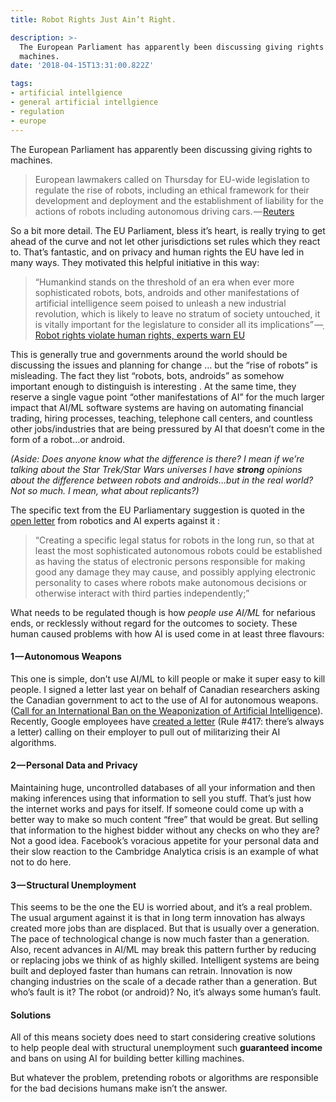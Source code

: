 ```yaml
---
title: Robot Rights Just Ain’t Right.

description: >-
  The European Parliament has apparently been discussing giving rights to
  machines.
date: '2018-04-15T13:31:00.822Z'

tags:
- artificial intellgience
- general artificial intellgience
- regulation
- europe
---
```


The European Parliament has apparently been discussing giving rights to machines.

> European lawmakers called on Thursday for EU-wide legislation to regulate the rise of robots, including an ethical framework for their development and deployment and the establishment of liability for the actions of robots including autonomous driving cars. — [Reuters](https://www.reuters.com/article/us-europe-robots-lawmaking/european-parliament-calls-for-robot-law-rejects-robot-tax-idUSKBN15V2KM)

So a bit more detail. The EU Parliament, bless it’s heart, is really trying to get ahead of the curve and not let other jurisdictions set rules which they react to. That’s fantastic, and on privacy and human rights the EU have led in many ways. They motivated this helpful initiative in this way:

> “Humankind stands on the threshold of an era when ever more sophisticated robots, bots, androids and other manifestations of artificial intelligence seem poised to unleash a new industrial revolution, which is likely to leave no stratum of society untouched, it is vitally important for the legislature to consider all its implications” —[ Robot rights violate human rights, experts warn EU](http://www.euronews.com/2018/04/13/robot-rights-violate-human-rights-experts-warn-eu)

This is generally true and governments around the world should be discussing the issues and planning for change … but the “rise of robots” is misleading. The fact they list “robots, bots, androids” as somehow important enough to distinguish is interesting . At the same time, they reserve a single vague point “other manifestations of AI” for the much larger impact that AI/ML software systems are having on automating financial trading, hiring processes, teaching, telephone call centers, and countless other jobs/industries that are being pressured by AI that doesn’t come in the form of a robot…or android.

_(Aside: Does anyone know what the difference is there? I mean if we’re talking about the Star Trek/Star Wars universes I have_ **_strong_** _opinions about the difference between robots and androids…but in the real world? Not so much. I mean, what about replicants?)_

The specific text from the EU Parliamentary suggestion is quoted in the [open letter](http://www.robotics-openletter.eu/) from robotics and AI experts against it :

> “Creating a specific legal status for robots in the long run, so that at least the most sophisticated autonomous robots could be established as having the status of electronic persons responsible for making good any damage they may cause, and possibly applying electronic personality to cases where robots make autonomous decisions or otherwise interact with third parties independently;”

What needs to be regulated though is how _people use AI/ML_ for nefarious ends, or recklessly without regard for the outcomes to society. These human caused problems with how AI is used come in at least three flavours:

#### 1 — Autonomous Weapons

This one is simple, don’t use AI/ML to kill people or make it super easy to kill people. I signed a letter last year on behalf of Canadian researchers asking the Canadian government to act to the use of AI for autonomous weapons. ([Call for an International Ban on the Weaponization of Artificial Intelligence](https://techlaw.uottawa.ca/bankillerai)). Recently, Google employees have [created a letter](https://www.theverge.com/2018/4/4/17199818/google-pentagon-project-maven-pull-out-letter-ceo-sundar-pichai) (Rule #417: there’s always a letter) calling on their employer to pull out of militarizing their AI algorithms.

#### 2 — Personal Data and Privacy

Maintaining huge, uncontrolled databases of all your information and then making inferences using that information to sell you stuff. That’s just how the internet works and pays for itself. If someone could come up with a better way to make so much content “free” that would be great. But selling that information to the highest bidder without any checks on who they are? Not a good idea. Facebook’s voracious appetite for your personal data and their slow reaction to the Cambridge Analytica crisis is an example of what not to do here.

#### 3 — Structural Unemployment

This seems to be the one the EU is worried about, and it’s a real problem. The usual argument against it is that in long term innovation has always created more jobs than are displaced. But that is usually over a generation. The pace of technological change is now much faster than a generation. Also, recent advances in AI/ML may break this pattern further by reducing or replacing jobs we think of as highly skilled. Intelligent systems are being built and deployed faster than humans can retrain. Innovation is now changing industries on the scale of a decade rather than a generation. But who’s fault is it? The robot (or android)? No, it’s always some human’s fault.

#### Solutions

All of this means society does need to start considering creative solutions to help people deal with structural unemployment such **guaranteed income** and bans on using AI for building better killing machines.

But whatever the problem, pretending robots or algorithms are responsible for the bad decisions humans make isn’t the answer.
